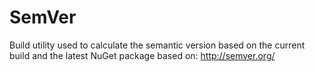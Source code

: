 SemVer
======

Build utility used to calculate the semantic version based on the current build and the latest NuGet package based on:
http://semver.org/
